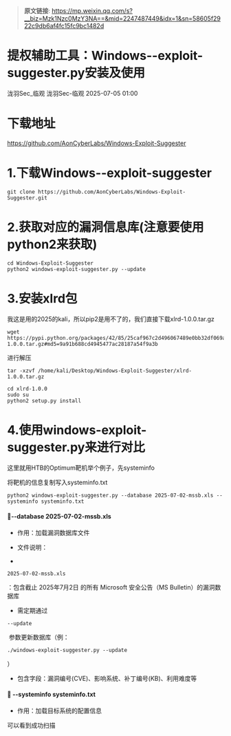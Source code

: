 > **原文链接**: https://mp.weixin.qq.com/s?__biz=Mzk1Nzc0MzY3NA==&mid=2247487449&idx=1&sn=58605f2922c9db6af4fc15fc9bc1482d

#  提权辅助工具：Windows--exploit-suggester.py安装及使用  
泷羽Sec_临观  泷羽Sec-临观   2025-07-05 01:00  
  
# 下载地址  
  
https://github.com/AonCyberLabs/Windows-Exploit-Suggester  
# 1.下载Windows--exploit-suggester  

```
git clone https://github.com/AonCyberLabs/Windows-Exploit-Suggester.git

```

# 2.获取对应的漏洞信息库(注意要使用python2来获取)  

```
cd Windows-Exploit-Suggester
python2 windows-exploit-suggester.py --update

```

  
# 3.安装xlrd包  
  
我这是用的2025的kali，所以pip2是用不了的，我们直接下载xlrd-1.0.0.tar.gz  

```
wget https://pypi.python.org/packages/42/85/25caf967c2d496067489e0bb32df069a8361e1fd96a7e9f35408e56b3aab/xlrd-1.0.0.tar.gz#md5=9a91b688cd4945477ac28187a54f9a3b 

```

  
  
进行解压  

```
tar -xzvf /home/kali/Desktop/Windows-Exploit-Suggester/xlrd-1.0.0.tar.gz

```

  

```
cd xlrd-1.0.0
sudo su
python2 setup.py install

```

  
# 4.使用windows-exploit-suggester.py来进行对比  
  
这里就用HTB的Optimum靶机举个例子，先systeminfo  
  
  
将靶机的信息复制写入systeminfo.txt  

```
python2 windows-exploit-suggester.py --database 2025-07-02-mssb.xls --systeminfo systeminfo.txt

```

#### 🔹--database 2025-07-02-mssb.xls  
- 作用：加载漏洞数据库文件  
  
- 文件说明：  
  
- 
```
2025-07-02-mssb.xls
```

  
：包含截止 2025年7月2日 的所有 Microsoft 安全公告（MS Bulletin）的漏洞数据库  
  
- 需定期通过 
```
--update
```

  
 参数更新数据库（例：
```
./windows-exploit-suggester.py --update
```

  
）  
  
- 包含字段：漏洞编号(CVE)、影响系统、补丁编号(KB)、利用难度等  
  
#### 🔹 --systeminfo systeminfo.txt  
- 作用：加载目标系统的配置信息  
  
可以看到成功扫描  
  
  
  
